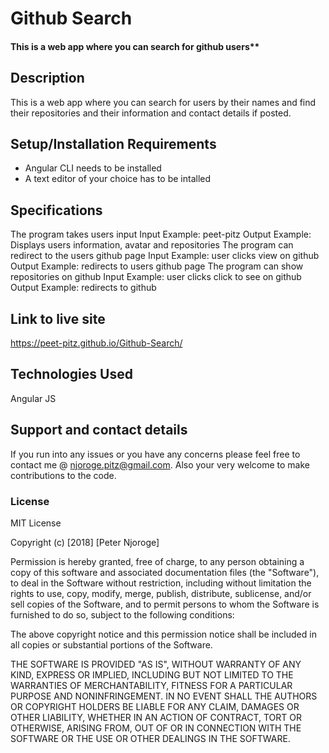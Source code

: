 # Github Search
#### This is a web app where you can search for github users**
## Description
This is a web app where you can search for users by their names and find their repositories and their information and contact details if posted.
## Setup/Installation Requirements
* Angular CLI needs to be installed
* A text editor of your choice has to be intalled
## Specifications
The program takes users input
    Input Example: peet-pitz
	Output Example: Displays users information, avatar and repositories
The program can redirect to the users github page
    Input Example: user clicks view on github
    Output Example: redirects to users github page
The program can show repositories on github
    Input Example: user clicks click to see on github
    Output Example: redirects to github
 

## Link to live site
  https://peet-pitz.github.io/Github-Search/

## Technologies Used
Angular JS
## Support and contact details
If you run into any issues or you have any concerns please feel free to contact me @ njoroge.pitz@gmail.com. Also your very welcome to make contributions to the code.
### License
MIT License

Copyright (c) [2018] [Peter Njoroge]

Permission is hereby granted, free of charge, to any person obtaining a copy
of this software and associated documentation files (the "Software"), to deal
in the Software without restriction, including without limitation the rights
to use, copy, modify, merge, publish, distribute, sublicense, and/or sell
copies of the Software, and to permit persons to whom the Software is
furnished to do so, subject to the following conditions:

The above copyright notice and this permission notice shall be included in all
copies or substantial portions of the Software.

THE SOFTWARE IS PROVIDED "AS IS", WITHOUT WARRANTY OF ANY KIND, EXPRESS OR
IMPLIED, INCLUDING BUT NOT LIMITED TO THE WARRANTIES OF MERCHANTABILITY,
FITNESS FOR A PARTICULAR PURPOSE AND NONINFRINGEMENT. IN NO EVENT SHALL THE
AUTHORS OR COPYRIGHT HOLDERS BE LIABLE FOR ANY CLAIM, DAMAGES OR OTHER
LIABILITY, WHETHER IN AN ACTION OF CONTRACT, TORT OR OTHERWISE, ARISING FROM,
OUT OF OR IN CONNECTION WITH THE SOFTWARE OR THE USE OR OTHER DEALINGS IN THE
SOFTWARE.

